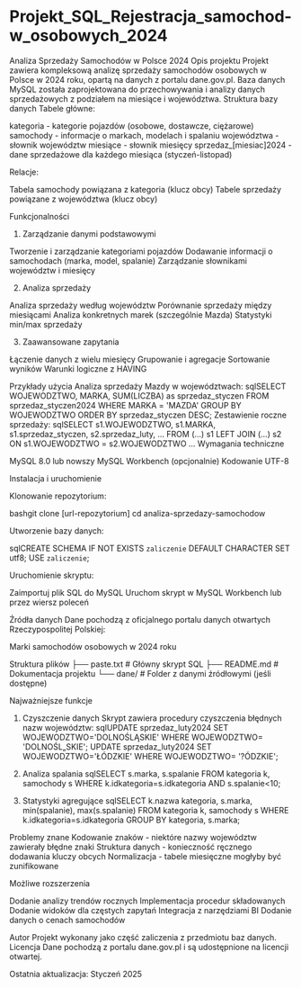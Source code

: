 # Projekt_SQL_Rejestracja_samochod-w_osobowych_2024

Analiza Sprzedaży Samochodów w Polsce 2024
Opis projektu
Projekt zawiera kompleksową analizę sprzedaży samochodów osobowych w Polsce w 2024 roku, opartą na danych z portalu dane.gov.pl. Baza danych MySQL została zaprojektowana do przechowywania i analizy danych sprzedażowych z podziałem na miesiące i województwa.
Struktura bazy danych
Tabele główne:

kategoria - kategorie pojazdów (osobowe, dostawcze, ciężarowe)
samochody - informacje o markach, modelach i spalaniu
województwa - słownik województw
miesiące - słownik miesięcy
sprzedaz_[miesiac]2024 - dane sprzedażowe dla każdego miesiąca (styczeń-listopad)

Relacje:

Tabela samochody powiązana z kategoria (klucz obcy)
Tabele sprzedaży powiązane z województwa (klucz obcy)

Funkcjonalności
1. Zarządzanie danymi podstawowymi

Tworzenie i zarządzanie kategoriami pojazdów
Dodawanie informacji o samochodach (marka, model, spalanie)
Zarządzanie słownikami województw i miesięcy

2. Analiza sprzedaży

Analiza sprzedaży według województw
Porównanie sprzedaży między miesiącami
Analiza konkretnych marek (szczególnie Mazda)
Statystyki min/max sprzedaży

3. Zaawansowane zapytania

Łączenie danych z wielu miesięcy
Grupowanie i agregacje
Sortowanie wyników
Warunki logiczne z HAVING

Przykłady użycia
Analiza sprzedaży Mazdy w województwach:
sqlSELECT WOJEWODZTWO, MARKA, SUM(LICZBA) as sprzedaz_styczen
FROM sprzedaz_styczen2024
WHERE MARKA = 'MAZDA'
GROUP BY WOJEWODZTWO
ORDER BY sprzedaz_styczen DESC;
Zestawienie roczne sprzedaży:
sqlSELECT s1.WOJEWODZTWO, s1.MARKA, s1.sprzedaz_styczen, s2.sprzedaz_luty, ...
FROM (...) s1
LEFT JOIN (...) s2 ON s1.WOJEWODZTWO = s2.WOJEWODZTWO
...
Wymagania techniczne

MySQL 8.0 lub nowszy
MySQL Workbench (opcjonalnie)
Kodowanie UTF-8

Instalacja i uruchomienie

Klonowanie repozytorium:

bashgit clone [url-repozytorium]
cd analiza-sprzedazy-samochodow

Utworzenie bazy danych:

sqlCREATE SCHEMA IF NOT EXISTS `zaliczenie` DEFAULT CHARACTER SET utf8;
USE `zaliczenie`;

Uruchomienie skryptu:


Zaimportuj plik SQL do MySQL
Uruchom skrypt w MySQL Workbench lub przez wiersz poleceń

Źródła danych
Dane pochodzą z oficjalnego portalu danych otwartych Rzeczypospolitej Polskiej:

Marki samochodów osobowych w 2024 roku

Struktura plików
├── paste.txt                 # Główny skrypt SQL
├── README.md                 # Dokumentacja projektu
└── dane/                     # Folder z danymi źródłowymi (jeśli dostępne)


Najważniejsze funkcje
1. Czyszczenie danych
Skrypt zawiera procedury czyszczenia błędnych nazw województw:
sqlUPDATE sprzedaz_luty2024 SET WOJEWODZTWO='DOLNOŚLĄSKIE' WHERE WOJEWODZTWO= 'DOLNOŚL„SKIE';
UPDATE sprzedaz_luty2024 SET WOJEWODZTWO='ŁÓDZKIE' WHERE WOJEWODZTWO= '?ÓDZKIE';

3. Analiza spalania
sqlSELECT s.marka, s.spalanie
FROM kategoria k, samochody s
WHERE k.idkategoria=s.idkategoria AND s.spalanie<10;

5. Statystyki agregujące
sqlSELECT k.nazwa kategoria, s.marka, min(spalanie), max(s.spalanie)
FROM kategoria k, samochody s
WHERE k.idkategoria=s.idkategoria
GROUP BY kategoria, s.marka;

Problemy znane
Kodowanie znaków - niektóre nazwy województw zawierały błędne znaki
Struktura danych - konieczność ręcznego dodawania kluczy obcych
Normalizacja - tabele miesięczne mogłyby być zunifikowane

Możliwe rozszerzenia

 Dodanie analizy trendów rocznych
 Implementacja procedur składowanych
 Dodanie widoków dla częstych zapytań
 Integracja z narzędziami BI
 Dodanie danych o cenach samochodów

Autor
Projekt wykonany jako część zaliczenia z przedmiotu baz danych.
Licencja
Dane pochodzą z portalu dane.gov.pl i są udostępnione na licencji otwartej.

Ostatnia aktualizacja: Styczeń 2025
